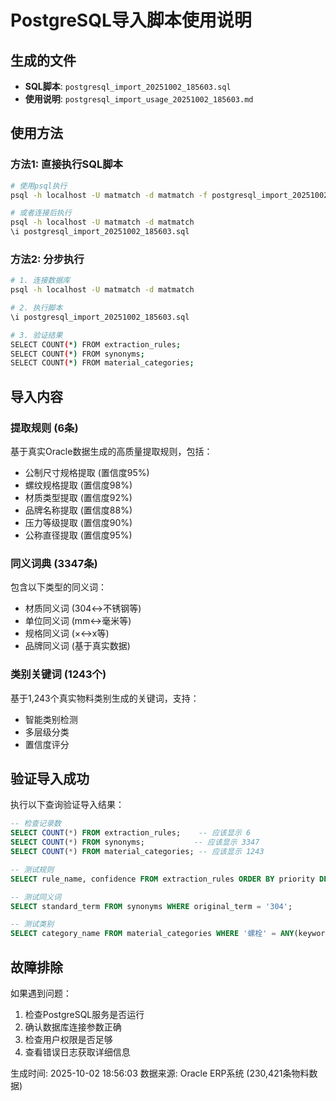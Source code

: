 # PostgreSQL导入脚本使用说明

## 生成的文件
- **SQL脚本**: `postgresql_import_20251002_185603.sql`
- **使用说明**: `postgresql_import_usage_20251002_185603.md`

## 使用方法

### 方法1: 直接执行SQL脚本
```bash
# 使用psql执行
psql -h localhost -U matmatch -d matmatch -f postgresql_import_20251002_185603.sql

# 或者连接后执行
psql -h localhost -U matmatch -d matmatch
\i postgresql_import_20251002_185603.sql
```

### 方法2: 分步执行
```bash
# 1. 连接数据库
psql -h localhost -U matmatch -d matmatch

# 2. 执行脚本
\i postgresql_import_20251002_185603.sql

# 3. 验证结果
SELECT COUNT(*) FROM extraction_rules;
SELECT COUNT(*) FROM synonyms;
SELECT COUNT(*) FROM material_categories;
```

## 导入内容

### 提取规则 (6条)
基于真实Oracle数据生成的高质量提取规则，包括：
- 公制尺寸规格提取 (置信度95%)
- 螺纹规格提取 (置信度98%)
- 材质类型提取 (置信度92%)
- 品牌名称提取 (置信度88%)
- 压力等级提取 (置信度90%)
- 公称直径提取 (置信度95%)

### 同义词典 (3347条)
包含以下类型的同义词：
- 材质同义词 (304↔不锈钢等)
- 单位同义词 (mm↔毫米等)
- 规格同义词 (×↔x等)
- 品牌同义词 (基于真实数据)

### 类别关键词 (1243个)
基于1,243个真实物料类别生成的关键词，支持：
- 智能类别检测
- 多层级分类
- 置信度评分

## 验证导入成功

执行以下查询验证导入结果：
```sql
-- 检查记录数
SELECT COUNT(*) FROM extraction_rules;    -- 应该显示 6
SELECT COUNT(*) FROM synonyms;           -- 应该显示 3347
SELECT COUNT(*) FROM material_categories; -- 应该显示 1243

-- 测试规则
SELECT rule_name, confidence FROM extraction_rules ORDER BY priority DESC;

-- 测试同义词
SELECT standard_term FROM synonyms WHERE original_term = '304';

-- 测试类别
SELECT category_name FROM material_categories WHERE '螺栓' = ANY(keywords);
```

## 故障排除

如果遇到问题：
1. 检查PostgreSQL服务是否运行
2. 确认数据库连接参数正确
3. 检查用户权限是否足够
4. 查看错误日志获取详细信息

生成时间: 2025-10-02 18:56:03
数据来源: Oracle ERP系统 (230,421条物料数据)
